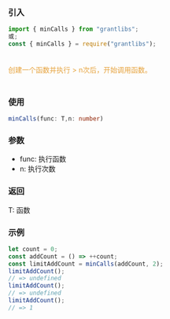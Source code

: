### 引入

```js
import { minCalls } from "grantlibs";
或;
const { minCalls } = require("grantlibs");
```

<div style="color: #E6A23C; fontSize: 18px; padding: 20px 0">
  创建一个函数并执行 > n次后，开始调用函数。
</div>

### 使用

```ts
minCalls(func: T,n: number)

```

### 参数

- func: 执行函数
- n: 执行次数

### 返回

T: 函数

### 示例

```js
let count = 0;
const addCount = () => ++count;
const limitAddCount = minCalls(addCount, 2);
limitAddCount();
// => undefined
limitAddCount();
// => undefined
limitAddCount();
// => 1
```
